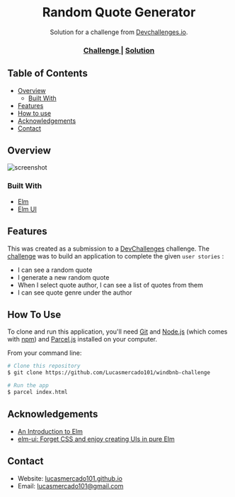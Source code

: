 <!-- Please update value in the {}  -->

<h1 align="center">Random Quote Generator</h1>

<div align="center">
   Solution for a challenge from  <a href="http://devchallenges.io" target="_blank">Devchallenges.io</a>.
</div>

<div align="center">
  <h3>
    <a href="https://devchallenges.io/challenges/8Y3J4ucAMQpSnYTwwWW8">
      Challenge
    </a>
    <span> | </span>
    <a href="https://lucasmercado101.github.io/random-quote-generator-elm/">
      Solution
    </a>
  </h3>
</div>

## Table of Contents

- [Overview](#overview)
  - [Built With](#built-with)
- [Features](#features)
- [How to use](#how-to-use)
- [Acknowledgements](#acknowledgements)
- [Contact](#contact)

## Overview

![screenshot](preview.gif)

### Built With

- [Elm](https://elm-lang.org/)
- [Elm UI](https://github.com/mdgriffith/elm-ui)

## Features

This was created as a submission to a [DevChallenges](https://devchallenges.io/challenges) challenge. The [challenge](https://devchallenges.io/challenges/3JFYedSOZqAxYuOCNmYD) was to build an application to complete the given `user stories` :

- I can see a random quote
- I generate a new random quote
- When I select quote author, I can see a list of quotes from them
- I can see quote genre under the author

## How To Use

To clone and run this application, you'll need [Git](https://git-scm.com) and [Node.js](https://nodejs.org/en/download/) (which comes with [npm](http://npmjs.com)) and [Parcel.js](https://parceljs.org/) installed on your computer.

From your command line:

```bash
# Clone this repository
$ git clone https://github.com/Lucasmercado101/windbnb-challenge

# Run the app
$ parcel index.html
```

## Acknowledgements

- [An Introduction to Elm](https://guide.elm-lang.org/)
- [elm-ui: Forget CSS and enjoy creating UIs in pure Elm](https://korban.net/posts/elm/2019-11-17-elm-ui-introduction/)

## Contact

- Website: [lucasmercado101.github.io](https://lucasmercado101.github.io/)
- Email: lucasmercado101@gmail.com
